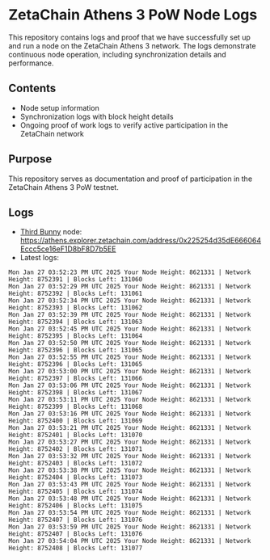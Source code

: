 # ZetaChain Athens 3 PoW Node Logs
This repository contains logs and proof that we have successfully set up and run a node on the ZetaChain Athens 3 network. The logs demonstrate continuous node operation, including synchronization details and performance.

## Contents
- Node setup information
- Synchronization logs with block height details
- Ongoing proof of work logs to verify active participation in the ZetaChain network

## Purpose
This repository serves as documentation and proof of participation in the ZetaChain Athens 3 PoW testnet.

## Logs

- [Third Bunny](https://thirdbunny.xyz/) node: https://athens.explorer.zetachain.com/address/0x225254d35dE666064Eccc5ce16eF1D8bF8D7b5EE
- Latest logs:
```
Mon Jan 27 03:52:23 PM UTC 2025 Your Node Height: 8621331 | Network Height: 8752391 | Blocks Left: 131060
Mon Jan 27 03:52:29 PM UTC 2025 Your Node Height: 8621331 | Network Height: 8752392 | Blocks Left: 131061
Mon Jan 27 03:52:34 PM UTC 2025 Your Node Height: 8621331 | Network Height: 8752393 | Blocks Left: 131062
Mon Jan 27 03:52:39 PM UTC 2025 Your Node Height: 8621331 | Network Height: 8752394 | Blocks Left: 131063
Mon Jan 27 03:52:45 PM UTC 2025 Your Node Height: 8621331 | Network Height: 8752395 | Blocks Left: 131064
Mon Jan 27 03:52:50 PM UTC 2025 Your Node Height: 8621331 | Network Height: 8752396 | Blocks Left: 131065
Mon Jan 27 03:52:55 PM UTC 2025 Your Node Height: 8621331 | Network Height: 8752396 | Blocks Left: 131065
Mon Jan 27 03:53:00 PM UTC 2025 Your Node Height: 8621331 | Network Height: 8752397 | Blocks Left: 131066
Mon Jan 27 03:53:06 PM UTC 2025 Your Node Height: 8621331 | Network Height: 8752398 | Blocks Left: 131067
Mon Jan 27 03:53:11 PM UTC 2025 Your Node Height: 8621331 | Network Height: 8752399 | Blocks Left: 131068
Mon Jan 27 03:53:16 PM UTC 2025 Your Node Height: 8621331 | Network Height: 8752400 | Blocks Left: 131069
Mon Jan 27 03:53:21 PM UTC 2025 Your Node Height: 8621331 | Network Height: 8752401 | Blocks Left: 131070
Mon Jan 27 03:53:27 PM UTC 2025 Your Node Height: 8621331 | Network Height: 8752402 | Blocks Left: 131071
Mon Jan 27 03:53:32 PM UTC 2025 Your Node Height: 8621331 | Network Height: 8752403 | Blocks Left: 131072
Mon Jan 27 03:53:38 PM UTC 2025 Your Node Height: 8621331 | Network Height: 8752404 | Blocks Left: 131073
Mon Jan 27 03:53:43 PM UTC 2025 Your Node Height: 8621331 | Network Height: 8752405 | Blocks Left: 131074
Mon Jan 27 03:53:48 PM UTC 2025 Your Node Height: 8621331 | Network Height: 8752406 | Blocks Left: 131075
Mon Jan 27 03:53:54 PM UTC 2025 Your Node Height: 8621331 | Network Height: 8752407 | Blocks Left: 131076
Mon Jan 27 03:53:59 PM UTC 2025 Your Node Height: 8621331 | Network Height: 8752407 | Blocks Left: 131076
Mon Jan 27 03:54:04 PM UTC 2025 Your Node Height: 8621331 | Network Height: 8752408 | Blocks Left: 131077
```
